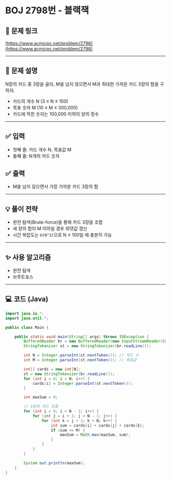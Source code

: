 # BOJ 2798번 - 블랙잭

## 📌 문제 링크
[https://www.acmicpc.net/problem/2798](https://www.acmicpc.net/problem/2798)

---

## 🧩 문제 설명

N장의 카드 중 3장을 골라, M을 넘지 않으면서 M과 최대한 가까운 카드 3장의 합을 구하자.

- 카드의 개수 N (3 ≤ N ≤ 100)
- 목표 숫자 M (10 ≤ M ≤ 300,000)
- 카드에 적힌 숫자는 100,000 이하의 양의 정수

---

## ✅ 입력

- 첫째 줄: 카드 개수 N, 목표값 M
- 둘째 줄: N개의 카드 숫자

## ✅ 출력

- M을 넘지 않으면서 가장 가까운 카드 3장의 합

---

## 💡 풀이 전략

- 완전 탐색(Brute-force)을 통해 카드 3장을 조합
- 세 장의 합이 M 이하일 경우 최댓값 갱신
- 시간 복잡도는 `O(N^3)`으로 N ≤ 100일 때 충분히 가능

---

## ✨ 사용 알고리즘

- 완전 탐색
- 브루트포스

---

## 💻 코드 (Java)

```java
import java.io.*;
import java.util.*;

public class Main {

    public static void main(String[] args) throws IOException {
        BufferedReader br = new BufferedReader(new InputStreamReader(System.in));
        StringTokenizer st = new StringTokenizer(br.readLine());

        int N = Integer.parseInt(st.nextToken()); // 카드 수
        int M = Integer.parseInt(st.nextToken()); // 목표값

        int[] cards = new int[N];
        st = new StringTokenizer(br.readLine());
        for (int i = 0; i < N; i++) {
            cards[i] = Integer.parseInt(st.nextToken());
        }

        int maxSum = 0;

        // 3장의 카드 조합
        for (int i = 0; i < N - 2; i++) {
            for (int j = i + 1; j < N - 1; j++) {
                for (int k = j + 1; k < N; k++) {
                    int sum = cards[i] + cards[j] + cards[k];
                    if (sum <= M) {
                        maxSum = Math.max(maxSum, sum);
                    }
                }
            }
        }

        System.out.println(maxSum);
    }
}
```